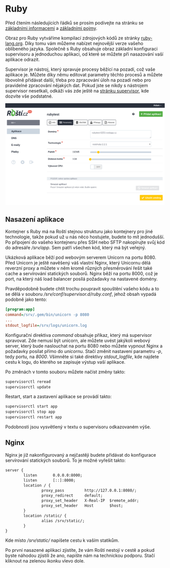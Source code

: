 # Ruby

Před čtením následujících řádků se prosím podívejte na stránku se [základními informacemi](../base.md) a [základními pojmy](../aword.md).

Obraz pro Ruby vytváříme kompilací zdrojových kódů ze stránky [ruby-lang.org](http://ruby-lang.org). Díky tomu vám můžeme nabízet nejnovější verze vašeho oblíbeného jazyka. Společně s Ruby obsahuje obraz základní konfiguraci supervisoru a jednoduchou aplikaci, od které se můžete při nasazování vaší aplikace odrazit.

Supervisor je nástroj, který spravuje procesy běžící na pozadí, což vaše aplikace je. Můžete díky němu editovat parametry těchto procesů a můžete libovolně přidávat další, třeba pro zpracování úloh na pozadí nebo pro pravidelné zpracování nějakých dat. Pokud jste se nikdy s nástrojem supervisor nesetkali, odkáži vás zde ještě na [stránku supervisor](../tools/supervisor.md), kde dozvíte vše podstatné.

![Ruby aplikace - nastavení parametrů](../imgs/ruby_app_param.png)

## Nasazení aplikace

Kontejner s Ruby má na Roští stejnou strukturu jako kontejnery pro jiné technologie, takže pokud už u nás něco hostujete, budete to mít jednodušší. Po připojení do vašeho kontejneru přes SSH nebo SFTP nakopírujte svůj kód do adresáře */srv/app*. Sem patří všechen kód, který má být veřejný.

Ukázková aplikace běží pod webovým serverem Unicorn[](http://unicorn.bogomips.org/)  na portu 8080. Před Unicorn je ještě navěšený váš vlastní Nginx, který Unicornu dělá reverzní proxy a můžete v něm kromě různých přesměrování řešit také cache a servírování statických souborů. Nginx běží na portu 8000, což je port, na který náš load balancer posílá požadavky na nastavené domény.

Pravděpodobně budete chtít trochu poupravit spouštění vašeho kódu a to se dělá v souboru */srv/conf/supervisor.d/ruby.conf*, jehož obsah vypadá podobně jako tento:

```ini
[program:app]
command=/srv/.gem/bin/unicorn -p 8080
...
stdout_logfile=/srv/logs/unicorn.log
```

Konfigurační direktiva *command* obsahuje příkaz, který má supervisor spravovat. Zde nemusí být unicorn, ale můžete uvést jakýkoli webový server, který bude naslouchat na portu 8080 nebo můžete vypnout Nginx a požadavky posílat přímo do *unicornu*. Stačí změnit nastavení parametru *-p*, tedy portu, na *8000*. Všimněte si také direktivy *stdout_logfile*, kde najdete cestu k logu, do kterého se zapisuje výstup vaší aplikace.

Po změnách v tomto souboru můžete načíst změny takto:

```bash
supervisorctl reread
supervisorctl update
```

Restart, start a zastavení aplikace se provádí takto:

```bash
supervisorctl start app
supervisorctl stop app
supervisorctl restart app
```

Podobnosti jsou vysvětlený v textu o supervisoru odkazovaném výše.


## Nginx

Nginx je již nakonfigurovaný a nejčastěji budete přidávat do konfigurace servírování statických souborů. To je možné vyřešit takto:

```
server {
        listen       0.0.0.0:8000;
        listen       [::]:8000;
        location / {
                proxy_pass         http://127.0.0.1:8080/;
                proxy_redirect     default;
                proxy_set_header   X-Real-IP  $remote_addr;
                proxy_set_header   Host       $host;
        }
        location /static/ {
                alias /srv/static/;
        }
}
```

Kde místo */srv/static/* napíšete cestu k vaším statikům.

Po první nasazené aplikaci zjistíte, že vám Roští nestojí v cestě a pokud byste náhodou zjistili že ano, napište nám na technickou podporu. Stačí kliknout na zelenou ikonku vlevo dole.
